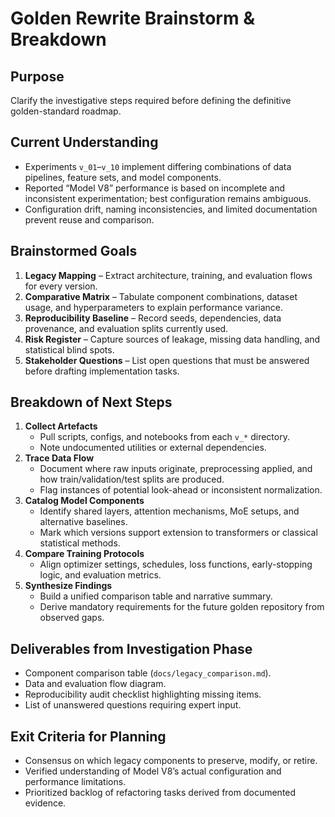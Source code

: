 # Golden Rewrite Brainstorm & Breakdown

## Purpose
Clarify the investigative steps required before defining the definitive golden-standard roadmap.

## Current Understanding
- Experiments `v_01`–`v_10` implement differing combinations of data pipelines, feature sets, and model components.
- Reported “Model V8” performance is based on incomplete and inconsistent experimentation; best configuration remains ambiguous.
- Configuration drift, naming inconsistencies, and limited documentation prevent reuse and comparison.

## Brainstormed Goals
1. **Legacy Mapping** – Extract architecture, training, and evaluation flows for every version.
2. **Comparative Matrix** – Tabulate component combinations, dataset usage, and hyperparameters to explain performance variance.
3. **Reproducibility Baseline** – Record seeds, dependencies, data provenance, and evaluation splits currently used.
4. **Risk Register** – Capture sources of leakage, missing data handling, and statistical blind spots.
5. **Stakeholder Questions** – List open questions that must be answered before drafting implementation tasks.

## Breakdown of Next Steps
1. **Collect Artefacts**
   - Pull scripts, configs, and notebooks from each `v_*` directory.
   - Note undocumented utilities or external dependencies.
2. **Trace Data Flow**
   - Document where raw inputs originate, preprocessing applied, and how train/validation/test splits are produced.
   - Flag instances of potential look-ahead or inconsistent normalization.
3. **Catalog Model Components**
   - Identify shared layers, attention mechanisms, MoE setups, and alternative baselines.
   - Mark which versions support extension to transformers or classical statistical methods.
4. **Compare Training Protocols**
   - Align optimizer settings, schedules, loss functions, early-stopping logic, and evaluation metrics.
5. **Synthesize Findings**
   - Build a unified comparison table and narrative summary.
   - Derive mandatory requirements for the future golden repository from observed gaps.

## Deliverables from Investigation Phase
- Component comparison table (`docs/legacy_comparison.md`).
- Data and evaluation flow diagram.
- Reproducibility audit checklist highlighting missing items.
- List of unanswered questions requiring expert input.

## Exit Criteria for Planning
- Consensus on which legacy components to preserve, modify, or retire.
- Verified understanding of Model V8’s actual configuration and performance limitations.
- Prioritized backlog of refactoring tasks derived from documented evidence.
